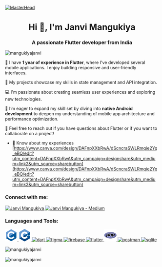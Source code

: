 
[![MasterHead](https://buddy.works/blog/thumbnails/flutter/flutter-cover.png)](https://rishavchanda.io)

<h1 align="center">Hi 👋, I'm Janvi Mangukiya</h1>
<h3 align="center">A passionate Flutter developer from India</h3>



<p align="left"> <img src="https://komarev.com/ghpvc/?username=mangukiyajanvi&label=Profile%20views&color=0e75b6&style=flat" alt="mangukiyajanvi" /> </p>


💬 I have **1 year of experience in Flutter**, where I've developed several mobile applications. I enjoy building responsive and user-friendly interfaces.

🌟 My projects showcase my skills in state management and API integration.

💻 I'm passionate about creating seamless user experiences and exploring new technologies.

🚀 I’m eager to expand my skill set by diving into **native Android development** to deepen my understanding of mobile app architecture and performance optimization.

🤝 Feel free to reach out if you have questions about Flutter or if you want to collaborate on a project!

- 📄 Know about my experiences [https://www.canva.com/design/DAFnpXXbRwA/dScncraSWLRmqie2Yq_eBQ/edit?utm_content=DAFnpXXbRwA&utm_campaign=designshare&utm_medium=link2&utm_source=sharebutton](https://www.canva.com/design/DAFnpXXbRwA/dScncraSWLRmqie2Yq_eBQ/edit?utm_content=DAFnpXXbRwA&utm_campaign=designshare&utm_medium=link2&utm_source=sharebutton)

<h3 align="left">Connect with me:</h3>
<p align="left">
  <a href="https://www.linkedin.com/in/janvi-mangukiya-0b9233267/" target="blank">
    <img align="center" src="https://raw.githubusercontent.com/rahuldkjain/github-profile-readme-generator/master/src/images/icons/Social/linked-in-alt.svg" alt="Janvi Mangukiya" height="30" width="40" />
  </a>
  <a href="https://medium.com/@janviflutterwork" target="blank">
    <img align="center" src="https://img.icons8.com/material-outlined/24/000000/medium-logo.png" alt="Janvi Mangukiya - Medium" height="30" width="40" />
  </a>
</p>

<h3 align="left">Languages and Tools:</h3>
<p align="left"> <a href="https://www.cprogramming.com/" target="_blank" rel="noreferrer"> <img src="https://raw.githubusercontent.com/devicons/devicon/master/icons/c/c-original.svg" alt="c" width="40" height="40"/> </a> <a href="https://www.w3schools.com/cpp/" target="_blank" rel="noreferrer"> <img src="https://raw.githubusercontent.com/devicons/devicon/master/icons/cplusplus/cplusplus-original.svg" alt="cplusplus" width="40" height="40"/> </a> <a href="https://dart.dev" target="_blank" rel="noreferrer"> <img src="https://www.vectorlogo.zone/logos/dartlang/dartlang-icon.svg" alt="dart" width="40" height="40"/> </a> <a href="https://www.figma.com/" target="_blank" rel="noreferrer"> <img src="https://www.vectorlogo.zone/logos/figma/figma-icon.svg" alt="figma" width="40" height="40"/> </a> <a href="https://firebase.google.com/" target="_blank" rel="noreferrer"> <img src="https://www.vectorlogo.zone/logos/firebase/firebase-icon.svg" alt="firebase" width="40" height="40"/> </a> <a href="https://flutter.dev" target="_blank" rel="noreferrer"> <img src="https://www.vectorlogo.zone/logos/flutterio/flutterio-icon.svg" alt="flutter" width="40" height="40"/> </a> <a href="https://www.php.net" target="_blank" rel="noreferrer"> <img src="https://raw.githubusercontent.com/devicons/devicon/master/icons/php/php-original.svg" alt="php" width="40" height="40"/> </a> <a href="https://postman.com" target="_blank" rel="noreferrer"> <img src="https://www.vectorlogo.zone/logos/getpostman/getpostman-icon.svg" alt="postman" width="40" height="40"/> </a> <a href="https://www.sqlite.org/" target="_blank" rel="noreferrer"> <img src="https://www.vectorlogo.zone/logos/sqlite/sqlite-icon.svg" alt="sqlite" width="40" height="40"/> </a> </p>

<p><img align="center" src="https://github-readme-stats.vercel.app/api/top-langs?username=mangukiyajanvi&show_icons=true&locale=en&layout=compact" alt="mangukiyajanvi" /></p>

<p><img align="center" src="https://github-readme-streak-stats.herokuapp.com/?user=mangukiyajanvi&" alt="mangukiyajanvi" /></p>

